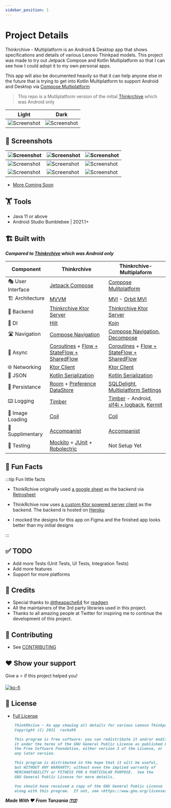 ```yaml
---
sidebar_position: 1
---
```


# Project Details

Thinkrchive - Multiplatform is an Android & Desktop app that shows specifications and details of various Lenovo Thinkpad models. This project was made to try out Jetpack Compose and Kotlin Multiplatform so that I can see how I could adopt it to my own personal apps.

This app will also be documented heavily so that it can help anyone else in the future that is trying to get into Kotlin Multiplatform to support Android and Desktop via [Compose Multiplatform](https://www.jetbrains.com/lp/compose-mpp/)

> This repo is a Mutliplatform version of the initial [Thinkrchive](https://github.com/racka98/ThinkRchive) which was Android only

| Light | Dark |
|-------|------|
|![Screenshot](https://i.imgur.com/DX6DhQP.png)|![Screenshot](https://i.imgur.com/XAm5ld0.png)

## 🤳 Screenshots

|![Screenshot](https://i.imgur.com/DX6DhQP.png)|![Screenshot](https://i.imgur.com/XAm5ld0.png)|![Screenshot](https://i.imgur.com/Q8muSdP.png)|
|-------|------|------|
|![Screenshot](https://i.imgur.com/jg1VClv.png)|![Screenshot](https://i.imgur.com/llz2peN.png)|![Screenshot](https://i.imgur.com/RRsKGOG.png)|
|![Screenshot](https://i.imgur.com/2yVTC6l.png)|![Screenshot](https://i.imgur.com/6MDKZYj.png)|![Screenshot](https://i.imgur.com/4aYBsCi.png)|

- [More Coming Soon](https://)

## 🏋 Tools

- Java 11 or above
- Android Studio Bumblebee | 2021.1+

## 🏗️️ Built with

***Compared to [Thinkrchive](https://github.com/racka98/ThinkRchive) which was Android only***

| Component       | Thinkrchive                   | Thinkrchive-Multiplaform                |
|----------------|------------------------------|-----------------------------------------|
| 🎭  User Interface    | [Jetpack Compose](https://developer.android.com/jetpack/compose)   | [Compose Mulitplatform](https://www.jetbrains.com/lp/compose-mpp/)  |
| 🏗  Architecture    | [MVVM](https://en.wikipedia.org/wiki/Model%E2%80%93view%E2%80%93viewmodel)  |  [MVI](https://github.com/MostafaBorjali/MVI-Architecture/wiki/MVI-Architecture-Wiki) - [Orbit MVI](https://orbit-mvi.org/) |
| 🧠  Backend    | [Thinkrchive Ktor Server](https://github.com/racka98/Thinkrchive-Server) | [Thinkrchive Ktor Server](https://github.com/racka98/Thinkrchive-Server)  |
| 💉  DI                | [Hilt](https://dagger.dev/hilt/)  | [Koin](https://insert-koin.io/)  |
| 🛣️  Navigation        | [Compose Navigation](https://developer.android.com/jetpack/compose/navigation)   | [Compose Navigation](https://developer.android.com/jetpack/compose/navigation), [Decompose](https://arkivanov.github.io/Decompose/)  |
| 🌊  Async            | [Coroutines](https://kotlinlang.org/docs/coroutines-overview.html) + [Flow + StateFlow + SharedFlow](https://kotlin.github.io/kotlinx.coroutines/kotlinx-coroutines-core/kotlinx.coroutines.flow/) | [Coroutines](https://kotlinlang.org/docs/coroutines-overview.html) + [Flow + StateFlow + SharedFlow](https://kotlin.github.io/kotlinx.coroutines/kotlinx-coroutines-core/kotlinx.coroutines.flow/) |
| 🌐  Networking        | [Ktor Client](https://ktor.io/docs/client.html) | [Ktor Client](https://ktor.io/docs/client.html)  |
| 📄  JSON            | [Kotlin Serialization](https://github.com/Kotlin/kotlinx.serialization) | [Kotlin Serialization](https://github.com/Kotlin/kotlinx.serialization)  |
| 💾  Persistance     | [Room](https://developer.android.com/training/data-storage/room) + [Preference DataStore](https://developer.android.com/topic/libraries/architecture/datastore)   | [SQLDelight](https://cashapp.github.io/sqldelight/), [Multiplatform Settings](https://github.com/russhwolf/multiplatform-settings) |
| ⌨️  Logging            | [Timber](https://github.com/JakeWharton/timber) | [Timber](https://github.com/JakeWharton/timber) - Android, [slf4j + logback](https://www.baeldung.com/kotlin/logging), [Kermit](https://github.com/touchlab/Kermit) |
| 📸  Image Loading      | [Coil](https://coil-kt.github.io/coil/) | [Coil](https://coil-kt.github.io/coil/) |
| 🔧  Supplimentary   | [Accompanist](https://github.com/google/accompanist)  | [Accompanist](https://github.com/google/accompanist) |
| 🧪  Testing            | [Mockito](https://site.mockito.org/) + [JUnit](https://github.com/junit-team/junit5) + [Robolectric](https://github.com/robolectric/robolectric)   | Not Setup Yet  |

## 🧐 Fun Facts

:::tip Fun little facts

- ThinkRchive
  originally used [a google sheet](https://docs.google.com/spreadsheets/d/1cFrYzzAP7i3bzSLKuBMykz3ZNUbf-YPTqRSEAwINy_E/edit?usp=sharing)
  as the backend via [Retrosheet](https://github.com/theapache64/retrosheet)
  
- ThinkRchive now uses [a custom Ktor powered server client](https://github.com/racka98/Thinkrchive-Server) as the backend. The backend is hosted on [Heroku](https://www.heroku.com)

- I mocked the designs for this app on Figma and the finished app looks better than my initial designs

:::

## ✅ TODO

- Add more Tests (Unit Tests, UI Tests, Integration Tests)
- Add more features
- Support for more platforms

## 🙇 Credits

- Special thanks to [@theapache64](https://github.com/theapache64) for [readgen](https://github.com/theapache64/readgen)
- All the maintainers of the 3rd party libraries used in this project.
- Thanks to all amazing people at Twitter for inspiring me to continue the development of this project.

## 🤝 Contributing

- See [CONTRIBUTING](https://github.com/racka98/Thinkrchive-Multiplatform/blob/main/CONTRIBUTING.md)

## ❤ Show your support

Give a ⭐️ if this project helped you!

[![ko-fi](https://ko-fi.com/img/githubbutton_sm.svg)](https://ko-fi.com/U6U44Y0MQ)

## 📝 License

- [Full License](https://github.com/racka98/Thinkrchive-Multiplatform/blob/main/LICENSE)

```md
    ThinkRhcive - An app showing all details for various Lenovo Thinkpad models.
    Copyright (C) 2021  racka98

    This program is free software: you can redistribute it and/or modify
    it under the terms of the GNU General Public License as published by
    the Free Software Foundation, either version 3 of the License, or
    any later version.

    This program is distributed in the hope that it will be useful,
    but WITHOUT ANY WARRANTY; without even the implied warranty of
    MERCHANTABILITY or FITNESS FOR A PARTICULAR PURPOSE.  See the
    GNU General Public License for more details.

    You should have received a copy of the GNU General Public License
    along with this program.  If not, see <https://www.gnu.org/licenses/>.
```

_**Made With ❤ From Tanzania 🇹🇿**_
